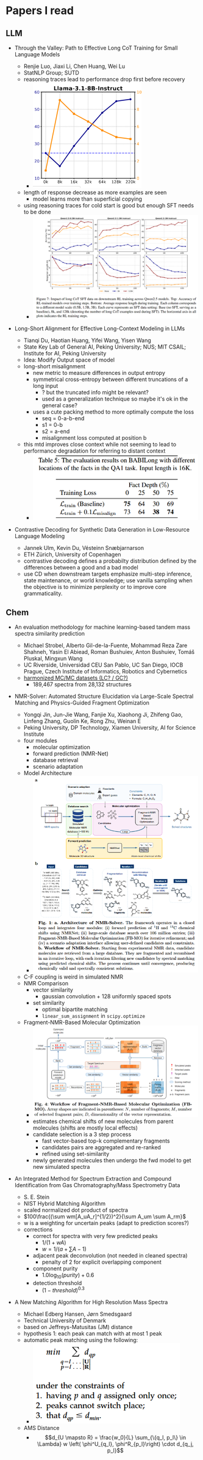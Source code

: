 # Papers I read

## LLM
- Through the Valley: Path to Effective Long CoT Training for Small Language Models
    - Renjie Luo, Jiaxi Li, Chen Huang, Wei Lu
    - StatNLP Group; SUTD
    - reasoning traces lead to performance drop first before recovery
        - ![fig 2 (llama 3.1 section)](images/through_the_valley/fig2_llama3.1_8b.png)
    - length of response decrease as more examples are seen
        - model learns more than superficial copying
    - using reasoning traces for cold start is good but enough SFT needs to be done
        - ![fig 7](images/through_the_valley/fig7.png)

- Long-Short Alignment for Effective Long-Context Modeling in LLMs
    - Tianqi Du, Haotian Huang, Yifei Wang, Yisen Wang
    - State Key Lab of General AI, Peking University; NUS; MIT CSAIL; Institute for AI, Peking University
    - Idea: Modify Output space of model
    - long-short misalignment
        - new metric to measure differences in output entropy
        - symmetrical cross-entropy between different truncations of a long input
            - ? but the truncated info might be relevant?
            - used as a generalization technique so maybe it's ok in the general case?
        - uses a cute packing method to more optimally compute the loss
            - seq = 0-a-b-end
            - s1 = 0-b
            - s2 = a-end
            - misalignment loss computed at position b
    - this mtd improves close context while not seeming to lead to performance degradation for referring to distant context
        - ![tab 5](images/long_short_alignment/tab5.png)

- Contrastive Decoding for Synthetic Data Generation in Low-Resource Language Modeling
    - Jannek Ulm, Kevin Du, Vésteinn Snæbjarnarson
    - ETH Zürich, University of Copenhagen
    - contrastive decoding defines a probabilty distribution defined by the differences between a good and a bad model
    - use CD when downstream targets emphasize multi-step inference, state maintenance, or world knowledge; use vanilla sampling when the objective is to minimize perplexity or to improve core grammaticality.

## Chem
- An evaluation methodology for machine learning-based tandem mass spectra similarity prediction
    - Michael Strobel, Alberto Gil-de-la-Fuente, Mohammad Reza Zare Shahneh, Yasin El Abiead, Roman Bushuiev, Anton Bushuiev, Tomáš Pluskal, Mingxun Wang
    - UC Riverside, Universidad CEU San Pablo, UC San Diego, IOCB Prague, Czech Institute of Informatics, Robotics and Cybernetics
    - [harmonized MC/MC datasets (LC? / GC?)](https://external.gnps2.org/gnpslibrary)
        - 189,467 spectra from 28,132 structures

- NMR-Solver: Automated Structure Elucidation via Large-Scale Spectral Matching and Physics-Guided Fragment Optimization
    -  Yongqi Jin, Jun-Jie Wang, Fanjie Xu, Xiaohong Ji, Zhifeng Gao, Linfeng Zhang, Guolin Ke, Rong Zhu, Weinan E
    - Peking University, DP Technology, Xiamen University, AI for Science Institute
    - four modules
        - molecular optimization
        - forward prediction (NMR-Net)
        - database retrieval
        - scenario adaptation
    - Model Architecture
        - ![fig 1](images/nmr_solver/fig1.png)
    - C-F coupling is weird in simulated NMR
    - NMR Comparison
        - vector similarity
            - gaussian convolution + 128 uniformly spaced spots
        - set similarity
            - optimal bipartite matching
            - `linear_sum_assignment` in `scipy.optimize`
    - Fragment-NMR-Based Molecular Optimization
        - ![fig 4](images/nmr_solver/fig4.png)
        - estimates chemical shifts of new molecules from parent molecules (shifts are mostly local effects)
        - candidate selection is a 3 step process
            - fast vector-based top-k complementary fragments
            - candidates pairs are aggregated and re-ranked
            - refined using set-similarity
        - newly generated molecules then undergo the fwd model to get new simulated spectra

- An Integrated Method for Spectrum Extraction and Compound Identification from Gas Chromatography/Mass Spectrometry Data
    - S. E. Stein
    - NIST Hybrid Matching Algorithm
    - scaled normalized dot product of spectra
    - $100\frac{(\sum wm[A_uA_r]^{1/2})^2}{\sum A_um \sum A_rm}$
    - w is a weighting for uncertain peaks (adapt to prediction scores?)
    - corrections
        - correct for spectra with very few predicted peaks
            - $1/(1+wA)$
            - $w=1/(a+\sum{A-1})$
        - adjacent peak deconvolution (not needed in cleaned spectra)
            - penalty of 2 for explicit overlapping component
        - component purity
            - $1.0 \log_{10}(purity) + 0.6$
        - detection threshold
            - $(1-threshold)^{0.3}$

- A New Matching Algorithm for High Resolution Mass Spectra
    - Michael Edberg Hansen, Jørn Smedsgaard
    - Technical University of Denmark
    - based on Jeffreys-Matusitas (JM) distance
    - hypothesis 1: each peak can match with at most 1 peak
    - automatic peak matching using the following:
        - ![fig 4](images/ams_matching/alignment_algo.png)
    - AMS Distance
        - $$d_{U \mapsto R} = \frac{w_0}{L} \sum_{\{q_l, p_l\} \in \Lambda} w \left( \phi^U_{q_l}, \phi^R_{p_l}\right) \cdot d_{q_j, p_l}$$
